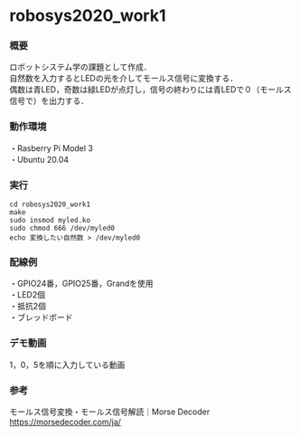 # robosys2020_work1

### 概要
ロボットシステム学の課題として作成．  
自然数を入力するとLEDの光を介してモールス信号に変換する．  
偶数は青LED，奇数は緑LEDが点灯し，信号の終わりには青LEDで０（モールス信号で）を出力する．

### 動作環境
・Rasberry Pi Model 3  
・Ubuntu 20.04

### 実行
`cd robosys2020_work1`  
`make`  
`sudo insmod myled.ko`  
`sudo chmod 666 /dev/myled0`  
`echo 変換したい自然数 > /dev/myled0`

### 配線例
・GPIO24番，GPIO25番，Grandを使用  
・LED2個  
・抵抗2個  
・ブレッドボード  



### デモ動画
1，0，5を順に入力している動画

### 参考
モールス信号変換・モールス信号解読｜Morse Decoder
<https://morsedecoder.com/ja/>
